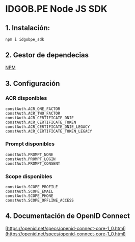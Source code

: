 # IDGOB.PE Node JS SDK

## 1. Instalación:

```
npm i idgobpe_sdk
```

## 2. Gestor de dependecias

[NPM](https://www.npmjs.com/package/idgobpe_sdk)

## 3. Configuración

### ACR disponibles

```
constAuth.ACR_ONE_FACTOR
constAuth.ACR_TWO_FACTOR
constAuth.ACR_CERTIFICATE_DNIE
constAuth.ACR_CERTIFICATE_TOKEN
constAuth.ACR_CERTIFICATE_DNIE_LEGACY
constAuth.ACR_CERTIFICATE_TOKEN_LEGACY
```

### Prompt disponibles

```
constAuth.PROMPT_NONE
constAuth.PROMPT_LOGIN
constAuth.PROMPT_CONSENT
```

### Scope disponibles

```
constAuth.SCOPE_PROFILE
constAuth.SCOPE_EMAIL
constAuth.SCOPE_PHONE
constAuth.SCOPE_OFFLINE_ACCESS
```

## 4. Documentación de OpenID Connect

[https://openid.net/specs/openid-connect-core-1_0.html](https://openid.net/specs/openid-connect-core-1_0.html)
